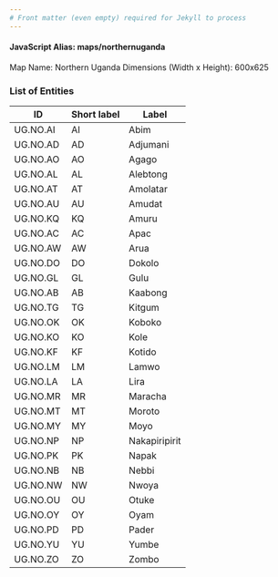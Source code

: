 ```yaml
---
# Front matter (even empty) required for Jekyll to process
---
```


#### JavaScript Alias: maps/northernuganda

Map Name: Northern Uganda
Dimensions (Width x Height): 600x625

### List of Entities

| ID       | Short label | Label         |
| -------- | ----------- | ------------- |
| UG.NO.AI | AI          | Abim          |
| UG.NO.AD | AD          | Adjumani      |
| UG.NO.AO | AO          | Agago         |
| UG.NO.AL | AL          | Alebtong      |
| UG.NO.AT | AT          | Amolatar      |
| UG.NO.AU | AU          | Amudat        |
| UG.NO.KQ | KQ          | Amuru         |
| UG.NO.AC | AC          | Apac          |
| UG.NO.AW | AW          | Arua          |
| UG.NO.DO | DO          | Dokolo        |
| UG.NO.GL | GL          | Gulu          |
| UG.NO.AB | AB          | Kaabong       |
| UG.NO.TG | TG          | Kitgum        |
| UG.NO.OK | OK          | Koboko        |
| UG.NO.KO | KO          | Kole          |
| UG.NO.KF | KF          | Kotido        |
| UG.NO.LM | LM          | Lamwo         |
| UG.NO.LA | LA          | Lira          |
| UG.NO.MR | MR          | Maracha       |
| UG.NO.MT | MT          | Moroto        |
| UG.NO.MY | MY          | Moyo          |
| UG.NO.NP | NP          | Nakapiripirit |
| UG.NO.PK | PK          | Napak         |
| UG.NO.NB | NB          | Nebbi         |
| UG.NO.NW | NW          | Nwoya         |
| UG.NO.OU | OU          | Otuke         |
| UG.NO.OY | OY          | Oyam          |
| UG.NO.PD | PD          | Pader         |
| UG.NO.YU | YU          | Yumbe         |
| UG.NO.ZO | ZO          | Zombo         |
